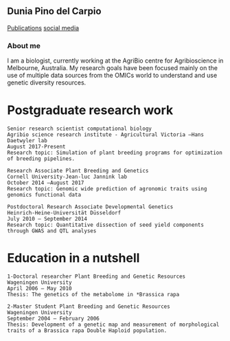 ## Dunia Pino del Carpio

[Publications](another-page)
[social media](social) 

### About me

I am a biologist, currently working at the AgriBio centre for Agribioscience in Melbourne, Australia. My research goals have been focused mainly on the use of multiple data sources from the OMICs world to understand and use genetic diversity resources. 



# Postgraduate research work
```
Senior research scientist computational biology
Agribio science research institute - Agricultural Victoria –Hans Daetwyler lab
August 2017-Present
Research topic: Simulation of plant breeding programs for optimization of breeding pipelines.

Research Associate Plant Breeding and Genetics
Cornell University-Jean-luc Jannink lab
October 2014 –August 2017
Research topic: Genomic wide prediction of agronomic traits using genomics functional data

Postdoctoral Research Associate Developmental Genetics
Heinrich-Heine-Universität Düsseldorf
July 2010 – September 2014
Research topic: Quantitative dissection of seed yield components through GWAS and QTL analyses

```
# Education in a nutshell
```
1-Doctoral researcher Plant Breeding and Genetic Resources
Wageningen University
April 2006 – May 2010
Thesis: The genetics of the metabolome in *Brassica rapa

2-Master Student Plant Breeding and Genetic Resources
Wageningen University
September 2004 – February 2006
Thesis: Development of a genetic map and measurement of morphological traits of a Brassica rapa Double Haploid population.
```




